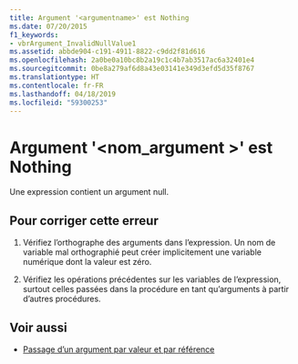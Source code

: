 ```yaml
---
title: Argument '<argumentname>' est Nothing
ms.date: 07/20/2015
f1_keywords:
- vbrArgument_InvalidNullValue1
ms.assetid: abbde904-c191-4911-8822-c9dd2f81d616
ms.openlocfilehash: 2a0be0a10bc8b2a19c1c4b7ab3517ac6a32401e4
ms.sourcegitcommit: 0be8a279af6d8a43e03141e349d3efd5d35f8767
ms.translationtype: HT
ms.contentlocale: fr-FR
ms.lasthandoff: 04/18/2019
ms.locfileid: "59300253"
---
```

# <a name="argument-argumentname-is-nothing"></a>Argument '\<nom_argument >' est Nothing
Une expression contient un argument null.  
  
## <a name="to-correct-this-error"></a>Pour corriger cette erreur  
  
1. Vérifiez l’orthographe des arguments dans l’expression. Un nom de variable mal orthographié peut créer implicitement une variable numérique dont la valeur est zéro.  
  
2. Vérifiez les opérations précédentes sur les variables de l’expression, surtout celles passées dans la procédure en tant qu’arguments à partir d’autres procédures.  
  
## <a name="see-also"></a>Voir aussi

- [Passage d’un argument par valeur et par référence](../../visual-basic/programming-guide/language-features/procedures/passing-arguments-by-value-and-by-reference.md)
